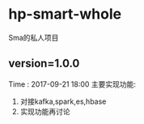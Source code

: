 # hp-smart-whole
Sma的私人项目

version=1.0.0
--------------------------------------------
Time : 2017-09-21 18:00
主要实现功能:
1. 对接kafka,spark,es,hbase
2. 实现功能再讨论
